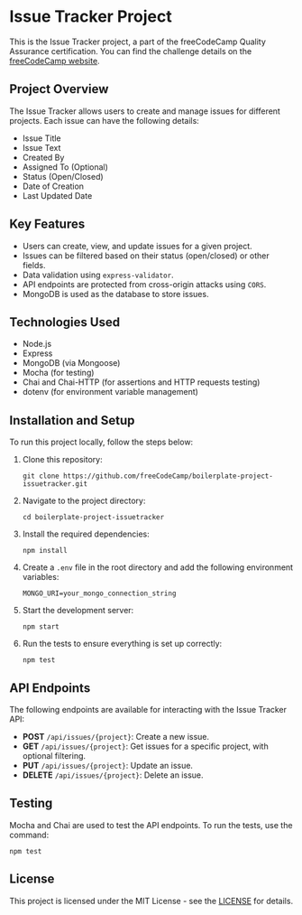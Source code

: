 
# Issue Tracker Project

This is the Issue Tracker project, a part of the freeCodeCamp Quality Assurance certification. 
You can find the challenge details on the [freeCodeCamp website](https://www.freecodecamp.org/learn/quality-assurance/quality-assurance-projects/issue-tracker).

## Project Overview

The Issue Tracker allows users to create and manage issues for different projects. Each issue can have the following details:
- Issue Title
- Issue Text
- Created By
- Assigned To (Optional)
- Status (Open/Closed)
- Date of Creation
- Last Updated Date

## Key Features

- Users can create, view, and update issues for a given project.
- Issues can be filtered based on their status (open/closed) or other fields.
- Data validation using `express-validator`.
- API endpoints are protected from cross-origin attacks using `CORS`.
- MongoDB is used as the database to store issues.

## Technologies Used

- Node.js
- Express
- MongoDB (via Mongoose)
- Mocha (for testing)
- Chai and Chai-HTTP (for assertions and HTTP requests testing)
- dotenv (for environment variable management)

## Installation and Setup

To run this project locally, follow the steps below:

1. Clone this repository:
    ```
    git clone https://github.com/freeCodeCamp/boilerplate-project-issuetracker.git
    ```

2. Navigate to the project directory:
    ```
    cd boilerplate-project-issuetracker
    ```

3. Install the required dependencies:
    ```
    npm install
    ```

4. Create a `.env` file in the root directory and add the following environment variables:
    ```
    MONGO_URI=your_mongo_connection_string
    ```

5. Start the development server:
    ```
    npm start
    ```

6. Run the tests to ensure everything is set up correctly:
    ```
    npm test
    ```

## API Endpoints

The following endpoints are available for interacting with the Issue Tracker API:

- **POST** `/api/issues/{project}`: Create a new issue.
- **GET** `/api/issues/{project}`: Get issues for a specific project, with optional filtering.
- **PUT** `/api/issues/{project}`: Update an issue.
- **DELETE** `/api/issues/{project}`: Delete an issue.

## Testing

Mocha and Chai are used to test the API endpoints. To run the tests, use the command:
```
npm test
```

## License

This project is licensed under the MIT License - see the [LICENSE](https://opensource.org/license/mit) for details.